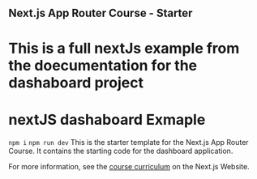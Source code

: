 ## Next.js App Router Course - Starter

# This is a full nextJs example from the doecumentation for the dashaboard project 

# nextJS dashaboard Exmaple 

`npm i`
`npm run dev`
This is the starter template for the Next.js App Router Course. It contains the starting code for the dashboard application.

For more information, see the [course curriculum](https://nextjs.org/learn) on the Next.js Website.
